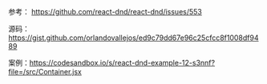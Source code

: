 参考：
https://github.com/react-dnd/react-dnd/issues/553


源码：https://gist.github.com/orlandovallejos/ed9c79dd67e96c25cfcc8f1008df9489

案例：https://codesandbox.io/s/react-dnd-example-12-s3nnf?file=/src/Container.jsx